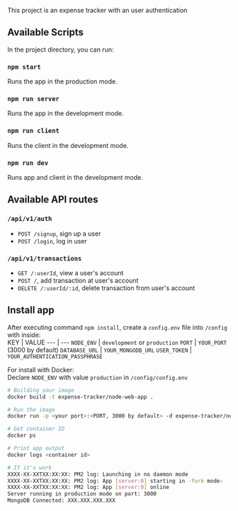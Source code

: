 This project is an expense tracker with an user authentication

## Available Scripts

In the project directory, you can run:

### `npm start`

Runs the app in the production mode.

### `npm run server`

Runs the app in the development mode.

### `npm run client`

Runs the client in the development mode.

### `npm run dev`

Runs app and client in the development mode.

## Available API routes

### `/api/v1/auth`

* `POST /signup`, sign up a user
* `POST /login`, log in user

### `/api/v1/transactions`

* `GET /:userId`, view a user's account
* `POST /`, add transaction at user's account
* `DELETE /:userId/:id`, delete transaction from user's account

## Install app

After executing command `npm install`, create a `config.env` file into `/config` with inside:<br />
KEY | VALUE
--- | ---
`NODE_ENV` | `development` or `production`
`PORT` | `YOUR_PORT` (3000 by default)
`DATABASE_URL` | `YOUR_MONGODB_URL`
`USER_TOKEN` | `YOUR_AUTHENTICATION_PASSPHRASE`

For install with Docker:<br />
Declare `NODE_ENV` with value `production` in `/config/config.env`

```bash
# Building your image
docker build -t expense-tracker/node-web-app .

# Run the image
docker run -p <your port>:<PORT, 3000 by default> -d expense-tracker/node-web-app

# Get container ID
docker ps

# Print app output
docker logs <container id>

# If it's work
XXXX-XX-XXTXX:XX:XX: PM2 log: Launching in no daemon mode
XXXX-XX-XXTXX:XX:XX: PM2 log: App [server:0] starting in -fork mode-
XXXX-XX-XXTXX:XX:XX: PM2 log: App [server:0] online
Server running in production mode on port: 3000
MongoDB Connected: XXX.XXX.XXX.XXX
```
